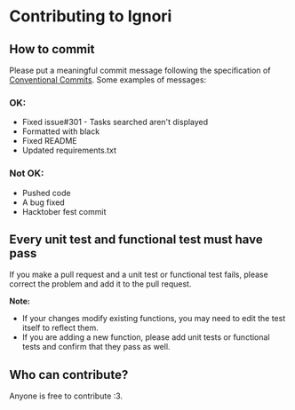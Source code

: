 # Contributing to Ignori

## How to commit

Please put a meaningful commit message following the specification of [Conventional Commits](https://www.conventionalcommits.org/en/v1.0.0/). Some examples of messages:

### **OK:**

* Fixed issue#301 - Tasks searched aren't displayed
* Formatted with black
* Fixed README
* Updated requirements.txt

### **Not OK:**

* Pushed code
* A bug fixed
* Hacktober fest commit

## Every unit test and functional test must have pass

If you make a pull request and a unit test or functional test fails, please correct the problem and add it to the pull request.

**Note:**

* If your changes modify existing functions, you may need to edit the test itself to reflect them.
* If you are adding a new function, please add unit tests or functional tests and confirm that they pass as well.

## Who can contribute?

Anyone is free to contribute :3.
